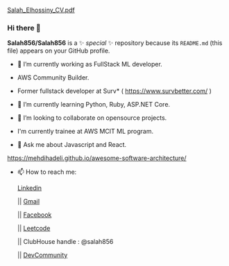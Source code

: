 [Salah_Elhossiny_CV.pdf](https://github.com/Salah856/Salah856/files/6413597/Salah_Elhossiny_CV.pdf)  
  
### Hi there 👋    
    
**Salah856/Salah856** is a ✨  _special_  ✨ repository because its `README.md` (this file) appears on your GitHub profile.
  
- 🔭 I’m currently working as FullStack ML developer.     
- AWS Community Builder.
 
- Former fullstack developer at Surv* ( https://www.survbetter.com/ )
- 🌱 I’m currently learning Python, Ruby, ASP.NET Core. 
- 👯 I’m looking to collaborate on opensource projects. 

- I'm currently trainee at AWS MCIT ML program. 
- 💬 Ask me about Javascript and React.  

https://mehdihadeli.github.io/awesome-software-architecture/ 
     
- 📫 How to reach me: 

   <a href="https://www.linkedin.com/in/salah-elhossiny/"> Linkedin </a> 
    
   || <a href="mailto:salah.othman.elhossiny@gmail.com"> Gmail </a>  
   
   || <a href="https://www.facebook.com/salah.elhossiny.315"> Facebook </a>
  
   || <a href="https://leetcode.com/user0065w/"> Leetcode </a>
  
   || ClubHouse handle : @salah856 
   
   || <a href="https://dev.to/salah856"> DevCommunity </a> 
 

